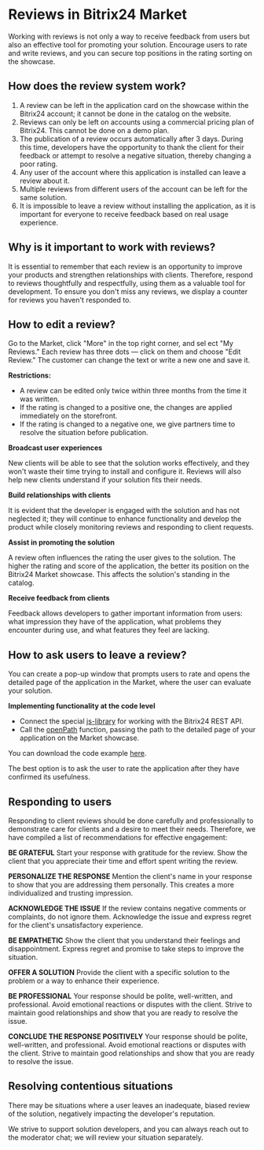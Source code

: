 # Reviews in Bitrix24 Market

Working with reviews is not only a way to receive feedback from users but also an effective tool for promoting your solution. Encourage users to rate and write reviews, and you can secure top positions in the rating sorting on the showcase.

## How does the review system work?

1. A review can be left in the application card on the showcase within the Bitrix24 account; it cannot be done in the catalog on the website.
2. Reviews can only be left on accounts using a commercial pricing plan of Bitrix24. This cannot be done on a demo plan.
3. The publication of a review occurs automatically after 3 days. During this time, developers have the opportunity to thank the client for their feedback or attempt to resolve a negative situation, thereby changing a poor rating.
4. Any user of the account where this application is installed can leave a review about it.
5. Multiple reviews from different users of the account can be left for the same solution.
6. It is impossible to leave a review without installing the application, as it is important for everyone to receive feedback based on real usage experience.

## Why is it important to work with reviews?

It is essential to remember that each review is an opportunity to improve your products and strengthen relationships with clients. Therefore, respond to reviews thoughtfully and respectfully, using them as a valuable tool for development. To ensure you don't miss any reviews, we display a counter for reviews you haven't responded to.

## How to edit a review?

Go to the Market, click "More" in the top right corner, and sel ect "My Reviews." Each review has three dots — click on them and choose "Edit Review." The customer can change the text or write a new one and save it.

**Restrictions:**

- A review can be edited only twice within three months from the time it was written.
- If the rating is changed to a positive one, the changes are applied immediately on the storefront.
- If the rating is changed to a negative one, we give partners time to resolve the situation before publication.

**Broadcast user experiences**

New clients will be able to see that the solution works effectively, and they won't waste their time trying to install and configure it. Reviews will also help new clients understand if your solution fits their needs.

**Build relationships with clients**

It is evident that the developer is engaged with the solution and has not neglected it; they will continue to enhance functionality and develop the product while closely monitoring reviews and responding to client requests.

**Assist in promoting the solution**

A review often influences the rating the user gives to the solution. The higher the rating and score of the application, the better its position on the Bitrix24 Market showcase. This affects the solution's standing in the catalog.

**Receive feedback from clients**

Feedback allows developers to gather important information from users: what impression they have of the application, what problems they encounter during use, and what features they feel are lacking.

## How to ask users to leave a review?

You can create a pop-up window that prompts users to rate and opens the detailed page of the application in the Market, where the user can evaluate your solution.

**Implementing functionality at the code level**

- Connect the special [js-library](../../api-reference/bx24-js-sdk/index.md) for working with the Bitrix24 REST API.
- Call the [openPath](../../api-reference/bx24-js-sdk/additional-functions/bx24-open-path.md) function, passing the path to the detailed page of your application on the Market showcase.

You can download the code example [here](https://bitrix24.team/~UkhoQ).

The best option is to ask the user to rate the application after they have confirmed its usefulness.

## Responding to users

Responding to client reviews should be done carefully and professionally to demonstrate care for clients and a desire to meet their needs. Therefore, we have compiled a list of recommendations for effective engagement:

**BE GRATEFUL**
Start your response with gratitude for the review. Show the client that you appreciate their time and effort spent writing the review.

**PERSONALIZE THE RESPONSE**
Mention the client's name in your response to show that you are addressing them personally. This creates a more individualized and trusting impression.

**ACKNOWLEDGE THE ISSUE**
If the review contains negative comments or complaints, do not ignore them. Acknowledge the issue and express regret for the client's unsatisfactory experience.

**BE EMPATHETIC**
Show the client that you understand their feelings and disappointment. Express regret and promise to take steps to improve the situation.

**OFFER A SOLUTION**
Provide the client with a specific solution to the problem or a way to enhance their experience.

**BE PROFESSIONAL**
Your response should be polite, well-written, and professional. Avoid emotional reactions or disputes with the client. Strive to maintain good relationships and show that you are ready to resolve the issue.

**CONCLUDE THE RESPONSE POSITIVELY**
Your response should be polite, well-written, and professional. Avoid emotional reactions or disputes with the client. Strive to maintain good relationships and show that you are ready to resolve the issue.

## Resolving contentious situations

There may be situations where a user leaves an inadequate, biased review of the solution, negatively impacting the developer's reputation.

We strive to support solution developers, and you can always reach out to the moderator chat; we will review your situation separately.